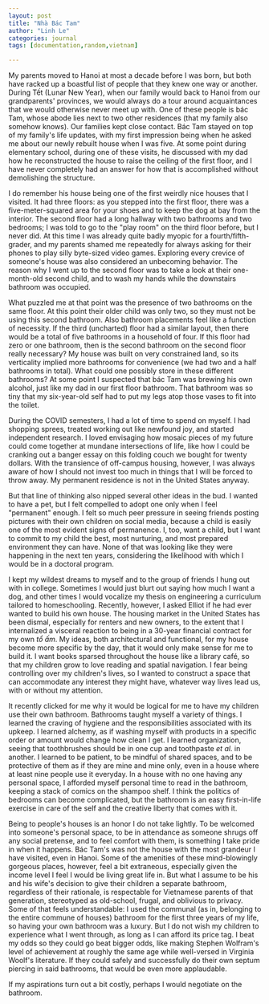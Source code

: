 ```yaml
---
layout: post
title: "Nhà Bác Tam"
author: "Linh Le"
categories: journal
tags: [documentation,random,vietnam]

---
```

My parents moved to Hanoi at most a decade before I was born, but both have racked up a boastful list of people that they knew one way or another. During Tết (Lunar New Year), when our family would back to Hanoi from our grandparents' provinces, we would always do a tour around acquaintances that we would otherwise never meet up with. One of these people is bác Tam, whose abode lies next to two other residences (that my family also somehow knows). Our families kept close contact. Bác Tam stayed on top of my family's life updates, with my first impression being when he asked me about our newly rebuilt house when I was five. At some point during elementary school, during one of these visits, he discussed with my dad how he reconstructed the house to raise the ceiling of the first floor, and I have never completely had an answer for how that is accomplished without demolishing the structure.

I do remember his house being one of the first weirdly nice houses that I visited. It had three floors: as you stepped into the first floor, there was a five-meter-squared area for your shoes and to keep the dog at bay from the interior. The second floor had a long hallway with two bathrooms and two bedrooms; I was told to go to the "play room" on the third floor before, but I never did. At this time I was already quite badly myopic for a fourth/fifth-grader, and my parents shamed me repeatedly for always asking for their phones to play silly byte-sized video games. Exploring every crevice of someone's house was also considered an unbecoming behavior. The reason why I went up to the second floor was to take a look at their one-month-old second child, and to wash my hands while the downstairs bathroom was occupied.

What puzzled me at that point was the presence of two bathrooms on the same floor. At this point their older child was only two, so they must not be using this second bathroom. Also bathroom placements feel like a function of necessity. If the third (uncharted) floor had a similar layout, then there would be a total of five bathrooms in a household of four. If this floor had zero or one bathroom, then is the second bathroom on the second floor really necessary? My house was built on very constrained land, so its verticality implied more bathrooms for convenience (we had two and a half bathrooms in total). What could one possibly store in these different bathrooms? At some point I suspected that bác Tam was brewing his own alcohol, just like my dad in our first floor bathroom. That bathroom was so tiny that my six-year-old self had to put my legs atop those vases to fit into the toilet.

During the COVID semesters, I had a lot of time to spend on myself. I had shopping sprees, treated working out like newfound joy, and started independent research. I loved envisaging how mosaic pieces of my future could come together at mundane intersections of life, like how I could be cranking out a banger essay on this folding couch we bought for twenty dollars. With the transience of off-campus housing, however, I was always aware of how I should not invest too much in things that I will be forced to throw away. My permanent residence is not in the United States anyway.

But that line of thinking also nipped several other ideas in the bud. I wanted to have a pet, but I felt compelled to adopt one only when I feel "permanent" enough. I felt so much peer pressure in seeing friends posting pictures with their own children on social media, because a child is easily one of the most evident signs of permanence. I, too, want a child, but I want to commit to my child the best, most nurturing, and most prepared environment they can have. None of that was looking like they were happening in the next ten years, considering the likelihood with which I would be in a doctoral program.

I kept my wildest dreams to myself and to the group of friends I hung out with in college. Sometimes I would just blurt out saying how much I want a dog, and other times I would vocalize my thesis on engineering a curriculum tailored to homeschooling. Recently, however, I asked Elliot if he had ever wanted to build his own house. The housing market in the United States has been dismal, especially for renters and new owners, to the extent that I internalized a visceral reaction to being in a 30-year financial contract for my own <em>tổ ấm</em>. My ideas, both architectural and functional, for my house become more specific by the day, that it would only make sense for me to build it. I want books sparsed throughout the house like a library café, so that my children grow to love reading and spatial navigation. I fear being controlling over my children's lives, so I wanted to construct a space that can accommodate any interest they might have, whatever way lives lead us, with or without my attention.

It recently clicked for me why it would be logical for me to have my children use their own bathroom. Bathrooms taught myself a variety of things. I learned the craving of hygiene and the responsibilities associated with its upkeep. I learned alchemy, as if washing myself with products in a specific order or amount would change how clean I get. I learned organization, seeing that toothbrushes should be in one cup and toothpaste <em>et al.</em> in another. I learned to be patient, to be mindful of shared spaces, and to be protective of them as if they are mine and mine only, even in a house where at least nine people use it everyday. In a house with no one having any personal space, I afforded myself personal time to read in the bathroom, keeping a stack of comics on the shampoo shelf. I think the politics of bedrooms can become complicated, but the bathroom is an easy first-in-life exercise in care of the self and the creative liberty that comes with it.

Being to people's houses is an honor I do not take lightly. To be welcomed into someone's personal space, to be in attendance as someone shrugs off any social pretense, and to feel comfort with them, is something I take pride in when it happens. Bác Tam's was not the house with the most grandeur I have visited, even in Hanoi. Some of the amenities of these mind-blowingly gorgeous places, however, feel a bit extraneous, especially given the income level I feel I would be living great life in. But what I assume to be his and his wife's decision to give their children a separate bathroom, regardless of their rationale, is respectable for Vietnamese parents of that generation, stereotyped as old-school, frugal, and oblivious to privacy. Some of that feels understandable: I used the communal (as in, belonging to the entire commune of houses) bathroom for the first three years of my life, so having your own bathroom was a luxury. But I do not wish my children to experience what I went through, as long as I can afford its price tag. I beat my odds so they could go beat bigger odds, like making Stephen Wolfram's level of achievement at roughly the same age while well-versed in Virginia Woolf's literature. If they could safely and successfully do their own septum piercing in said bathrooms, that would be even more applaudable.

If my aspirations turn out a bit costly, perhaps I would negotiate on the bathroom.
